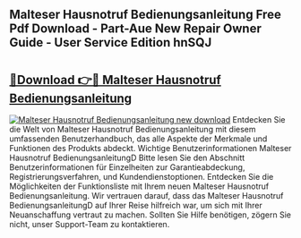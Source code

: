 ## Malteser Hausnotruf Bedienungsanleitung Free Pdf Download - Part-Aue New Repair Owner Guide - User Service Edition hnSQJ

# <h2><a href="http://df23ih.blite.top/?on=Malteser+Hausnotruf+Bedienungsanleitung">🔗Download 👉🔴 Malteser Hausnotruf Bedienungsanleitung</a></h2>

[![Malteser Hausnotruf Bedienungsanleitung new download](https://i.imgur.com/lujVjoI.png)](http://df23ih.blite.top/?on=Malteser+Hausnotruf+Bedienungsanleitung)
Entdecken Sie die Welt von Malteser Hausnotruf Bedienungsanleitung mit diesem umfassenden Benutzerhandbuch, das alle Aspekte der Merkmale und Funktionen des Produkts abdeckt. Wichtige Benutzerinformationen Malteser Hausnotruf BedienungsanleitungD Bitte lesen Sie den Abschnitt Benutzerinformationen für Einzelheiten zur Garantieabdeckung, Registrierungsverfahren, und Kundendienstoptionen. Entdecken Sie die Möglichkeiten der Funktionsliste mit Ihrem neuen Malteser Hausnotruf Bedienungsanleitung. Wir vertrauen darauf, dass das Malteser Hausnotruf BedienungsanleitungD auf Ihrer Reise hilfreich war, um sich mit Ihrer Neuanschaffung vertraut zu machen. Sollten Sie Hilfe benötigen, zögern Sie nicht, unser Support-Team zu kontaktieren.
